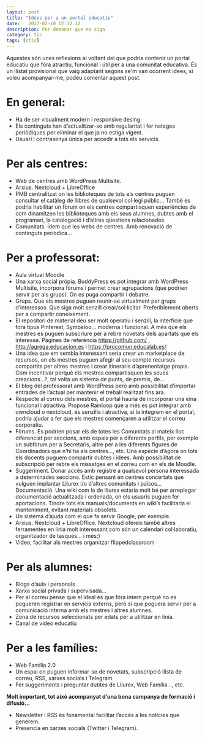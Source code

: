 ```yaml
---
layout: post
title: "Idees per a un portal educatiu"
date:   2017-02-10 12:12:12
description: Per demanar que no siga
category: tic
tags: [ctic]
---
```


Aquestes són unes reflexions al voltant del que podria contenir un portal educatiu que fóra atractiu, funcional i útil per a una comunitat educativa. És un llistat provisional que vaig adaptant segons se'm van ocorrent idees, si voleu acompanyar-me, podeu comentar aquest post.

En general:
=========


 - Ha de ser visualment modern i responsive desing.
 - Els continguts han d’actualitzar-se amb regularitat i fer neteges periòdiques per
 eliminar el que ja no estiga vigent.
 - Usuari i contrasenya única per accedir a tots els servicis.

Per als centres:
=============

- Web de centres amb WordPress Multisite.
- Arxius. Nextcloud + LibreOffice
- PMB centralitzat on les biblioteques de tots els centres puguen consultar el catàleg de llibres de qualsevol col·legi públic… També es podria habilitar un fòrum on els centres compartisquen experiències de com dinamitzen les biblioteques amb els seus alumnes, dubtes amb el programari, la catalogació i d’altres qüestions relacionades.
- Comunitats. Ídem que les webs de centres. Amb renovació de continguts periòdica…

Per a professorat:
=============

- Aula virtual Moodle
- Una xarxa social pròpia. BuddyPress es pot integrar amb WordPress Multisite, incorpora fòrums i permet crear agrupacions (que podrien servir per als grups). On es puga compartir i debatre.
- Grups. Que els mestres puguen reunir-se virtualment per grups d’interessos. Que siga molt senzill crear/sol·licitar. Preferiblement oberts per a compartir coneixement.
- El repositori de material deu ser molt operatiu i senzill, la interfície que fora tipus Pinterest, Symbaloo… moderna i funcional. A més que els mestres es puguen subscriure per a rebre novetats dels apartats que els interesse. Pàgines de referència https://github.com/ , http://agrega.educacion.es  i  https://procomun.educalab.es/
- Una idea que em sembla interessant seria crear un marketplace de recursos, on els mestres puguen afegir al seu compte recursos compartits per altres mestres i crear itineraris d’aprenentatge propis. Com incentivar perquè els mestres compartisquen les seues creacions…?, tal volta un sistema de punts, de premis, de…
- El blog del professorat amb WordPress però amb possibilitat d’importar entrades de l’actual per  mantenir el treball realitzat fins ara.
- Respecte al correu dels mestres, el portal hauria de incorporar una eina funcional i atractiva. Propose Rainloop que a més es pot integrar amb owncloud o nextcloud, és senzilla i atractiva, si la integrem en el portal, podria ajudar a fer que els mestres començaren a utilitzar el correu corporatiu.
- Fòrums. Es podrien posar els de totes les Comunitats al mateix lloc diferenciat per seccions, amb espais per a diferents perfils, per exemple un subfòrum per a Secretaris, altre per a les diferents figures de Coordinadors que n’hi ha als centres…, etc.  Una espècie d’àgora on tots els docents puguem compartir dubtes i idees. Amb possibilitat de subscripció per rebre els missatges en el correu com en els de Moodle.
 - Suggeriment. Donar accés amb registre a qualsevol persona interessada a determinades seccions. Estic pensant en centres concertats que vulguen implantar Lliurex i/o d’altres comunitats i països…
Documentació. Una wiki com la de lliurex estaria molt bé per arreplegar documentació actualitzada i ordenada, on els usuaris puguen fer aportacions. Tindre tots els manuals/documents en wiki’s facilitaria el manteniment, evitant materials obsolets.
- Un sistema d’ajuda com el que fa servir Google, per exemple.
- Arxius. Nextcloud + LibreOffice. Nextcloud ofereix també altres ferramentes en línia molt interessant com són un calendari col·laboratiu, organitzador de tasques… i més;)
- Vídeo, facilitar als mestres organitzar flippedclassroom

Per als alumnes:
=============

- Blogs d’aula i personals
- Xarxa social privada i supervisada…
- Per al correu pense que el ideal és que fóra intern perquè no es pogueren registrar en servicis externs, però sí que poguera servir per a comunicació interna amb els mestres i altres alumnes.
- Zona de recursos seleccionats per edats per a utilitzar en línia.
- Canal de vídeo educatiu

Per a les famílies:
=============

- Web Família 2.0
- Un espai on puguen informar-se de novetats, subscripció llista de correu, RSS, xarxes socials i Telegram
- Fer suggeriments i preguntar dubtes de Lliurex, Web Família…, etc.


**Molt important, tot això acompanyat d’una bona campanya de formació i difusió…**

- Newsletter i RSS és fonamental facilitar l’accés a les notícies que generem.
- Presencia en xarxes socials (Twitter i Telegram).
